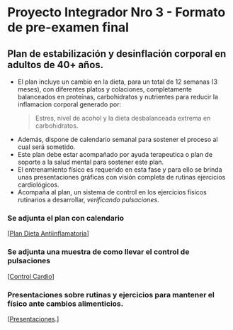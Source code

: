 # Proyecto Integrador Nro 3 - Formato de pre-examen final

## Plan de estabilización y desinflación corporal en adultos de 40+ años.

* El plan incluye un cambio en la dieta, para un total de 12 semanas (3 meses), con diferentes platos y colaciones, completamente balanceados en proteínas, carbohidratos y nutrientes para reducir la inflamacion corporal generado por:
  > Estres, nivel de acohol y la dieta desbalanceada extrema en carbohidratos.
* Además, dispone de calendario semanal para sostener el proceso al cual será sometido.
* Este plan debe estar acompañado por ayuda terapeutica o plan de soporte a la salud mental para sostener este plan.
* El entrenamiento físico es requerido en esta fase y para ello se brinda unas presentaciones gráficas con visión completa de rutinas ejercicios cardiológicos.
* Acompaña al plan, un sistema de control en los ejercicios físicos rutinarios a desarrollar, _verificando pulsaciones_.

### Se adjunta el plan  con calendario
[[Plan Dieta Antiinflamatoria](https://docs.google.com/document/d/e/2PACX-1vS6LMJVijl3a5OR8MLmbhwtTJrQZy_N97BoCwmYICUwusQdQm9gT1vrnMoRO53P61Oj-_-O2-VeBlOA/pub)]

### Se adjunta una muestra de como llevar el control de pulsaciones
[[Control Cardio](https://docs.google.com/spreadsheets/d/e/2PACX-1vQ_ylnaCQwvHU2iOoNcUe1KU-6oCJOvRVzuXtYDlD7y2bNP7vRkPrua1BaH0Ba-NFF-ovx6wYNcK7pf/pubchart?oid=694125559&format=interactive)]

### Presentaciones sobre rutinas y ejercicios para mantener el físico ante cambios alimenticios.
[[Presentaciones](https://app.presentations.ai/view/Ybw1vy).]
